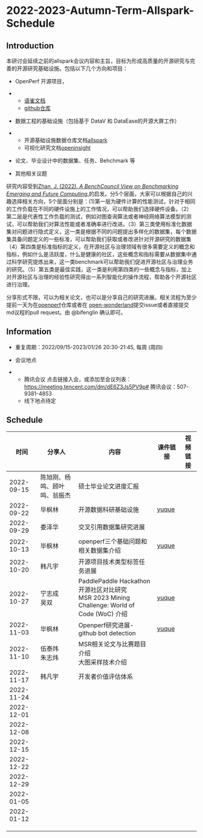 # 2022-2023-Autumn-Term-Allspark-Schedule

## Introduction

本研讨会延续之前的allspark会议内容和主旨，目标为形成高质量的开源研究与完善的开源研究基础设施。包括以下几个方向和项目：

- OpenPerf 开源项目，

- - [语雀文档](https://xlab2017.yuque.com/me1x4f/openperf)
  - [github仓库](https://github.com/X-lab2017/open-perf)

- 数据工程的基础设施（包括基于 DataV 和 DataEase的开源大屏工作）

- - 开源基础设施数据仓库文档[allspark](https://xlab2017.yuque.com/me1x4f/allspark)
  - 可视化研究文档[openinsight](https://xlab2017.yuque.com/me1x4f/openinsight)

- 论文、毕业设计中的数据集、任务、Behchmark 等

- 其他相关议题

研究内容受到[Zhan, J. (2022). *A BenchCouncil View on Benchmarking Emerging and Future Computing*.](http://arxiv.org/abs/2205.07769)的启发。分5个层面，大家可以根据自己的兴趣选择相关方向，5个层面分别是：(1)第一层为硬件计算的性能测试，针对于相同的工作负载在不同的硬件设施上的工作情况，可以帮助我们选择硬件设备。（2）第二层是代表性工作负载的测试，例如对图查询算法或者神经网络算法模型的测试，可以帮助我们对算法性能或者准确率进行改进。（3）第三类使用标准化数据集对问题进行隐式定义，这一类是根据不同的问题提出多样化的数据集，每个数据集具备问题定义的一些标准，可以帮助我们获取或者改进针对开源研究的数据集（4）第四类是标准指标的定义，在开源社区与治理领域有很多需要定义的概念和指标，例如什么是活跃度，什么是健康的社区，这些概念和指标需要从数据集中通过科学研究提炼出来，这一类benchmark可以帮助我们促进开源社区与治理业务的研究。（5）第五类是最佳实践，这一类是利用第四类的一些概念与指标，加上对开源社区与治理的经验性研究得出一系列智能化的操作流程，帮助各个开源社区进行治理。

分享形式不限，可以为相关论文，也可以是分享自己的研究进展。相关流程为至少提前一天为在[openperf](https://github.com/X-lab2017/open-perf)仓库或者在 [open-wonderland](https://github.com/X-lab2017/open-wonderland/issues)提交issue或者直接提交md议程的pull request。由 @bifenglin 确认即可。

## Information

- 重复周期：2022/09/15-2023/01/26 20:30-21:45, 每周 (周四)

- 会议地点

- - 腾讯会议 点击链接入会，或添加至会议列表： https://meeting.tencent.com/dm/dE6Z3Js5PV9p# 腾讯会议：507-9381-4853
  - 线下地点待定

## Schedule

| **时间**   | **分享人**                   | **内容**                             | **课件链接**                                               | **视频链接** |
| ---------- | ---------------------------- | ------------------------------------ | ---------------------------------------------------------- | ------------ |
| 2022-09-15 | 陈旭刚、杨鸣、顾叶鸣、翁振杰 | 硕士毕业论文进度汇报                 |                                                            |              |
| 2022-09-22 | 毕枫林                       | 开源数据科研基础设施                 | [yuque](https://xlab2017.yuque.com/me1x4f/allspark/tb5450) |              |
| 2022-09-29 | 娄泽华                       | 交叉引用数据集研究进展               |                                                            |              |
| 2022-10-13 | 毕枫林                       | openperf三个基础问题和相关数据集介绍 | [yuque](https://xlab2017.yuque.com/me1x4f/openperf/kgcvno) |              |
| 2022-10-20 | 韩凡宇                       | 开源项目技术类型标签任务进展         |                                                            |              |
| 2022-10-27 | 宁志成 <br />吴双                   | PaddlePaddle Hackathon 开源社区对比研究<br />MSR 2023 Mining Challenge: World of Code (WoC) 介绍 | [yuque](https://www.yuque.com/docs/share/3529cef1-b4b8-40ab-95dc-eca21b1061e0) |              |
| 2022-11-03 | 毕枫林 | Openperf研究进展-github bot detection | [yuque](https://xlab2017.yuque.com/me1x4f/openperf/lzsogo) |              |
| 2022-11-10 | 伍泰炜 <br />朱志炜 | MSR相关论文与比赛题目介绍 <br />大图采样技术介绍 |                                                            |              |
| 2022-11-17 | 韩凡宇                             | 开发者价值评估体系                                     |                                                            |              |
| 2022-11-24 |                              |                                      |                                                            |              |
| 2022-12-01 |                              |                                      |                                                            |              |
| 2022-12-08 |                              |                                      |                                                            |              |
| 2022-12-15 |                              |                                      |                                                            |              |
| 2022-12-22 |                              |                                      |                                                            |              |
| 2022-12-29 |                              |                                      |                                                            |              |
| 2022-01-05 |                              |                                      |                                                            |              |
| 2022-01-12 |                              |                                      |                                                            |              |
|            |                              |                                      |                                                            |              |
|            |                              |                                      |                                                            |              |
|            |                              |                                      |                                                            |              |
